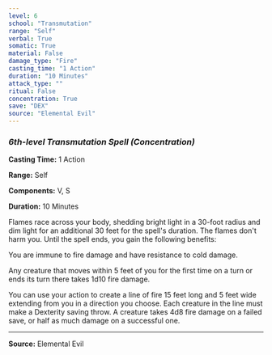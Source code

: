 ```yaml
---
level: 6
school: "Transmutation"
range: "Self"
verbal: True
somatic: True
material: False
damage_type: "Fire"
casting_time: "1 Action"
duration: "10 Minutes"
attack_type: ""
ritual: False
concentration: True
save: "DEX"
source: "Elemental Evil"
---
```


### *6th-level Transmutation Spell* *(Concentration)*

**Casting Time:** 1 Action

**Range:** Self

**Components:** V, S

**Duration:** 10 Minutes

Flames race across your body, shedding bright light in a 30-foot radius and dim light for an additional 30 feet for the spell's duration. The flames don't harm you. Until the spell ends, you gain the following benefits:
 
  You are immune to fire damage and have resistance to cold damage.
 
  Any creature that moves within 5 feet of you for the first time on a turn or ends its turn there takes 1d10 fire damage.
 
  You can use your action to create a line of fire 15 feet long and 5 feet wide extending from you in a direction you choose. Each creature in the line must make a Dexterity saving throw. A creature takes 4d8 fire damage on a failed save, or half as much damage on a successful one.

---
**Source:** Elemental Evil
